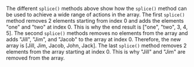 The different `splice()` methods above show how the `splice()` method can be used to achieve a wide range of actions in the array. The first `splice()` method removes 2 elements starting from index 0 and adds the elements "one" and "two" at index 0. This is why the end result is ["one", "two", 3, 4, 5]. The second `splice()` methods removes no elements from the array and adds "Jill", "Jim", and "Jacob" to the array at index 0. Therefore, the new array is [Jill, Jim, Jacob, John, Jack]. The last `splice()` method removes 2 elements from the array starting at index 0. This is why "Jill" and "Jim" are removed from the array.
